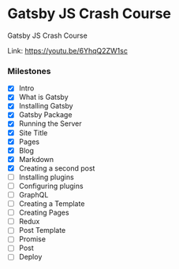 # Gatsby JS Crash Course

Gatsby JS Crash Course

Link: https://youtu.be/6YhqQ2ZW1sc

### Milestones

- [x] Intro
- [x] What is Gatsby
- [x] Installing Gatsby
- [x] Gatsby Package
- [x] Running the Server
- [x] Site Title
- [x] Pages
- [x] Blog
- [x] Markdown
- [x] Creating a second post
- [ ] Installing plugins
- [ ] Configuring plugins
- [ ] GraphQL
- [ ] Creating a Template
- [ ] Creating Pages
- [ ] Redux
- [ ] Post Template
- [ ] Promise
- [ ] Post
- [ ] Deploy
